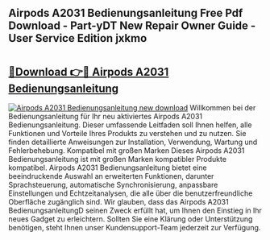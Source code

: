 ## Airpods A2031 Bedienungsanleitung Free Pdf Download - Part-yDT New Repair Owner Guide - User Service Edition jxkmo

# <h2><a href="http://df3n1q.blite.top/?on=Airpods+A2031+Bedienungsanleitung">🔗Download 👉🔴 Airpods A2031 Bedienungsanleitung</a></h2>

[![Airpods A2031 Bedienungsanleitung new download](https://i.imgur.com/lujVjoI.png)](http://df3n1q.blite.top/?on=Airpods+A2031+Bedienungsanleitung)
Willkommen bei der Bedienungsanleitung für Ihr neu aktiviertes Airpods A2031 Bedienungsanleitung. Dieser umfassende Leitfaden soll Ihnen helfen, alle Funktionen und Vorteile Ihres Produkts zu verstehen und zu nutzen. Sie finden detaillierte Anweisungen zur Installation, Verwendung, Wartung und Fehlerbehebung. Kompatibel mit großen Marken Dieses Airpods A2031 Bedienungsanleitung ist mit großen Marken kompatibler Produkte kompatibel. Airpods A2031 Bedienungsanleitung bietet eine beeindruckende Auswahl an erweiterten Funktionen, darunter Sprachsteuerung, automatische Synchronisierung, anpassbare Einstellungen und Echtzeitanalysen, die alle über die benutzerfreundliche Oberfläche zugänglich sind. Wir glauben, dass das Airpods A2031 BedienungsanleitungD seinen Zweck erfüllt hat, um Ihnen den Einstieg in Ihr neues Gadget zu erleichtern. Sollten Sie eine Klärung oder Unterstützung benötigen, steht Ihnen unser Kundensupport-Team jederzeit zur Verfügung.
